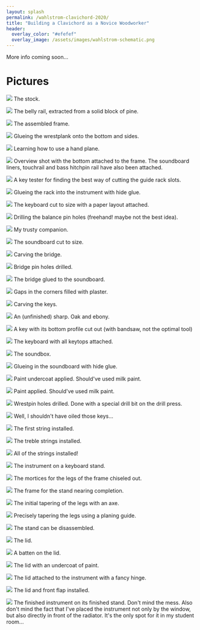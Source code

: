 ```yaml
---
layout: splash
permalink: /wahlstrom-clavichord-2020/
title: "Building a Clavichord as a Novice Woodworker"
header:
  overlay_color: "#efefef"
  overlay_image: /assets/images/wahlstrom-schematic.png
---
```


More info coming soon...

# Pictures

![](/assets/images/wahlstrom/stock.jpg)
The stock.

![](/assets/images/wahlstrom/belly-rail-cut.jpg)
The belly rail, extracted from a solid block of pine.

![](/assets/images/wahlstrom/frame-done.jpg)
The assembled frame.

![](/assets/images/wahlstrom/glueing-wrestplank.jpg)
Glueing the wrestplank onto the bottom and sides.

![](/assets/images/wahlstrom/plane-and-bench.jpg)
Learning how to use a hand plane.

![](/assets/images/wahlstrom/bottom-attached.jpg)
Overview shot with the bottom attached to the frame. The soundboard liners, touchrail and bass hitchpin rail have also been attached.

![](/assets/images/wahlstrom/key-tester.jpg)
A key tester for finding the best way of cutting the guide rack slots.

![](/assets/images/wahlstrom/glueing-rack.jpg)
Glueing the rack into the instrument with hide glue.

![](/assets/images/wahlstrom/keyboard-with-overlay.jpg)
The keyboard cut to size with a paper layout attached.

![](/assets/images/wahlstrom/drilling-balance-pin-holes.jpg)
Drilling the balance pin holes (freehand! maybe not the best idea).

![](/assets/images/wahlstrom/trusty-companion.jpg)
My trusty companion.

![](/assets/images/wahlstrom/soundboard-loose.jpg)
The soundboard cut to size.

![](/assets/images/wahlstrom/carving-bridge.jpg)
Carving the bridge.

![](/assets/images/wahlstrom/drilling-bridge-pin-holes.jpg)
Bridge pin holes drilled.

![](/assets/images/wahlstrom/bridge-glued.jpg)
The bridge glued to the soundboard.

![](/assets/images/wahlstrom/filling-corners.jpg)
Gaps in the corners filled with plaster.

![](/assets/images/wahlstrom/carved-keys.jpg)
Carving the keys.

![](/assets/images/wahlstrom/sharp.jpg)
An (unfinished) sharp. Oak and ebony.

![](/assets/images/wahlstrom/key-profile.jpg)
A key with its bottom profile cut out (with bandsaw, not the optimal tool)

![](/assets/images/wahlstrom/keyboard.jpg)
The keyboard with all keytops attached.

![](/assets/images/wahlstrom/soundbox.jpg)
The soundbox.

![](/assets/images/wahlstrom/glueing-soundboard.jpg)
Glueing in the soundboard with hide glue.

![](/assets/images/wahlstrom/undercoat.jpg)
Paint undercoat applied. Should've used milk paint.

![](/assets/images/wahlstrom/painted.jpg)
Paint applied. Should've used milk paint.

![](/assets/images/wahlstrom/wrestpin-holes.jpg)
Wrestpin holes drilled. Done with a special drill bit on the drill press.

![](/assets/images/wahlstrom/oops-shouldnt-have-oiled.jpg)
Well, I shouldn't have oiled those keys...

![](/assets/images/wahlstrom/first-string.jpg)
The first string installed.

![](/assets/images/wahlstrom/treble-strings.jpg)
The treble strings installed.

![](/assets/images/wahlstrom/all-strings-installed.jpg)
All of the strings installed!

![](/assets/images/wahlstrom/casio-stand.jpg)
The instrument on a keyboard stand.

![](/assets/images/wahlstrom/leg-mortices.jpg)
The mortices for the legs of the frame chiseled out.

![](/assets/images/wahlstrom/stand-frame.jpg)
The frame for the stand nearing completion.

![](/assets/images/wahlstrom/axe-tapering.jpg)
The initial tapering of the legs with an axe.

![](/assets/images/wahlstrom/plane-tapering.jpg)
Precisely tapering the legs using a planing guide.

![](/assets/images/wahlstrom/stand-corner.jpg)
The stand can be disassembled.

![](/assets/images/wahlstrom/lid.jpg)
The lid.

![](/assets/images/wahlstrom/lid-batten.jpg)
A batten on the lid.

![](/assets/images/wahlstrom/lid-undercoat.jpg)
The lid with an undercoat of paint.

![](/assets/images/wahlstrom/lid-hinge.jpg)
The lid attached to the instrument with a fancy hinge.

![](/assets/images/wahlstrom/front-flap-installed.jpg)
The lid and front flap installed.

![](/assets/images/wahlstrom/instrument-on-stand.jpg)
The finished instrument on its finished stand. Don't mind the mess. Also don't mind the fact that I've placed the instrument not only by the window, but also directly in front of the radiator. It's the only spot for it in my student room...
